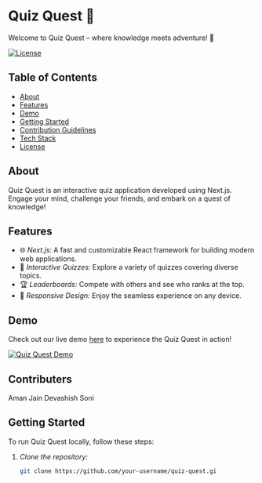 # Quiz Quest 🚀
Welcome to Quiz Quest – where knowledge meets adventure! 🚀

[![License](https://img.shields.io/badge/LICENSE-MIT-blue.svg)](https://github.com/devashishsoni98/QuizQuest/blob/main/LICENSE.md)


## Table of Contents

- [About](#about)
- [Features](#features)
- [Demo](#demo)
- [Getting Started](#getting-started)
- [Contribution Guidelines](#contribution-guidelines)
- [Tech Stack](#tech-stack)
- [License](#license)

## About

Quiz Quest is an interactive quiz application developed using Next.js. Engage your mind, challenge your friends, and embark on a quest of knowledge!

## Features

- 🌐 *Next.js:* A fast and customizable React framework for building modern web applications.
- 🧠 *Interactive Quizzes:* Explore a variety of quizzes covering diverse topics.
- 🏆 *Leaderboards:* Compete with others and see who ranks at the top.
- 🌈 *Responsive Design:* Enjoy the seamless experience on any device.

## Demo

Check out our live demo [here](#) to experience the Quiz Quest in action!

[![Quiz Quest Demo](https://quiz-quest-app.netlify.app/)](#)

## Contributers
Aman Jain
Devashish Soni

## Getting Started

To run Quiz Quest locally, follow these steps:

1. *Clone the repository:*

   ```bash
   git clone https://github.com/your-username/quiz-quest.gi
#
